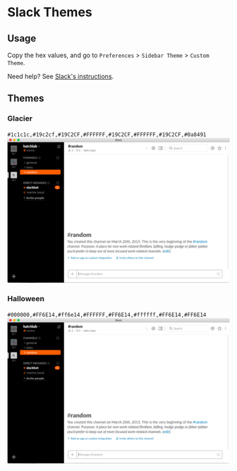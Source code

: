 # Slack Themes

## Usage

Copy the hex values, and go to `Preferences` > `Sidebar Theme` > `Custom Theme`.

Need help? See [Slack's instructions](https://get.slack.help/hc/en-us/articles/205166337-Customize-your-Slack-theme). 

## Themes


### Glacier

`#1c1c1c,#19c2cf,#19C2CF,#FFFFFF,#19C2CF,#FFFFFF,#19C2CF,#0a8491`
![halloween](http://github.com/marineb/slack-themes/blob/master/themes/halloween.png?raw=true)


### Halloween

`#000000,#FF6E14,#ff6e14,#FFFFFF,#FF6E14,#ffffff,#FF6E14,#FF6E14`
![halloween](http://github.com/marineb/slack-themes/blob/master/themes/halloween.png?raw=true)

